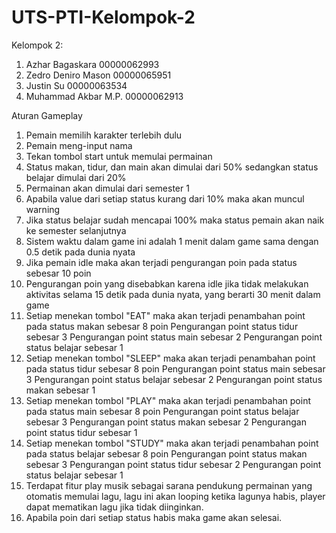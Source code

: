 # UTS-PTI-Kelompok-2
Kelompok 2:
1. Azhar Bagaskara
00000062993
2. Zedro Deniro Mason
00000065951
3. Justin Su
00000063534
4. Muhammad Akbar M.P.
00000062913

Aturan Gameplay
1. Pemain memilih karakter terlebih dulu
2. Pemain meng-input nama
3. Tekan tombol start untuk memulai permainan
4. Status makan, tidur, dan main akan dimulai dari 50% sedangkan status belajar dimulai dari 20%
5. Permainan akan dimulai dari semester 1
6. Apabila value dari setiap status kurang dari 10% maka akan muncul warning
7. Jika status belajar sudah mencapai 100% maka status pemain akan naik ke semester selanjutnya
8. Sistem waktu dalam game ini adalah 1 menit dalam game sama dengan  0.5 detik pada dunia nyata
9. Jika pemain idle maka akan terjadi pengurangan poin pada status sebesar 10 poin
10. Pengurangan poin yang disebabkan karena idle jika tidak melakukan aktivitas selama 15 detik pada dunia nyata, yang berarti 30 menit dalam game
11. Setiap menekan tombol "EAT" maka akan terjadi penambahan point pada status makan sebesar 8 poin
    Pengurangan point status tidur sebesar 3
    Pengurangan point status main sebesar 2
    Pengurangan point status belajar sebesar 1
12. Setiap menekan tombol "SLEEP" maka akan terjadi penambahan point pada status tidur sebesar 8 poin
    Pengurangan point status main sebesar 3
    Pengurangan point status belajar sebesar 2
    Pengurangan point status makan sebesar 1
13. Setiap menekan tombol "PLAY" maka akan terjadi penambahan point pada status main sebesar 8 poin
    Pengurangan point status belajar sebesar 3
    Pengurangan point status makan sebesar 2
    Pengurangan point status tidur sebesar 1
14. Setiap menekan tombol "STUDY" maka akan terjadi penambahan point pada status belajar sebesar 8 poin
    Pengurangan point status makan sebesar 3
    Pengurangan point status tidur sebesar 2
    Pengurangan point status belajar sebesar 1
15. Terdapat fitur play musik sebagai sarana pendukung permainan yang otomatis memulai lagu,
    lagu ini akan looping ketika lagunya habis, player dapat mematikan lagu jika tidak diinginkan.
16. Apabila poin dari setiap status habis maka game akan selesai.
